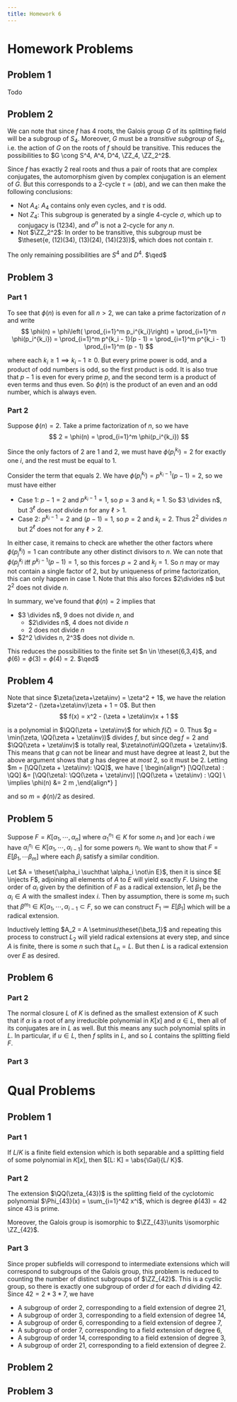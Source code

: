 ```yaml
---
title: Homework 6
---
```


# Homework Problems

## Problem 1
Todo

## Problem 2
We can note that since $f$ has 4 roots, the Galois group $G$ of its splitting field will be a subgroup of $S_4$.
Moreover, $G$ must be a *transitive subgroup* of $S_4$, i.e. the action of $G$ on the roots of $f$ should be transitive.
This reduces the possibilities to $G \cong S^4, A^4, D^4, \ZZ_4, \ZZ_2^2$.

Since $f$ has exactly 2 real roots and thus a pair of roots that are complex conjugates, the automorphism given by complex conjugation is an element of $G$.
But this corresponds to a 2-cycle $\tau = (ab)$, and we can then make the following conclusions:

- Not $A_4$: $A_4$ contains only even cycles, and $\tau$ is odd.
- Not $Z_4$: This subgroup is generated by a single 4-cycle $\sigma$, which up to conjugacy is $(1234)$, and $\sigma^n$ is not a 2-cycle for any $n$.
- Not $\ZZ_2^2$: In order to be transitive, this subgroup must be $\theset{e, (12)(34), (13)(24), (14)(23)}$, which does not contain $\tau$.

The only remaining possibilities are $S^4$ and $D^4$. $\qed$

## Problem 3

### Part 1

To see that $\phi(n)$ is even for all $n>2$, we can take a prime factorization of $n$ and write
$$
\phi(n) = \phi\left( \prod_{i=1}^m p_i^{k_i}\right) = \prod_{i=1}^m \phi(p_i^{k_i}) = \prod_{i=1}^m p^{k_i - 1}(p - 1) = \prod_{i=1}^m p^{k_i - 1} \prod_{i=1}^m (p - 1)
$$

where each $k_i \geq 1 \implies k_i-1 \geq 0$. But every prime power is odd, and a product of odd numbers is odd, so the first product is odd.
It is also true that $p-1$ is even for every prime $p$, and the second term is a product of even terms and thus even.
So $\phi(n)$ is the product of an even and an odd number, which is always even.


### Part 2
Suppose $\phi(n) = 2$. Take a prime factorization of $n$, so we have
$$
2 = \phi(n) = \prod_{i=1}^m \phi(p_i^{k_i}) 
$$

Since the only factors of 2 are 1 and 2, we must have $\phi(p_i^{k_i}) = 2$ for exactly one $i$, and the rest must be equal to 1.

Consider the term that equals 2. We have $\phi(p_i^{k_i}) = p^{k_i - 1}(p-1) = 2$, so we must have either

- Case 1: $p-1 = 2$ and $p^{k_i - 1} = 1$, so $p=3$ and $k_i = 1$. So $3 \divides n$, but $3^\ell$ does *not* divide $n$ for any $\ell > 1$.
- Case 2: $p^{k_i - 1} = 2$ and $(p-1) = 1$, so $p=2$ and $k_i = 2$. Thus $2^2$ divides $n$ but $2^\ell$ does not for any $\ell > 2$.

In either case, it remains to check are whether the other factors where $\phi(p_j^{k_j}) = 1$ can contribute any other distinct divisors to $n$.
We can note that $\phi(p_j^{k_j}$ iff $p^{k_j-1}(p-1) = 1$, so this forces $p=2$ and $k_j = 1$. So $n$ may or may not contain a single factor of 2, but by uniqueness of prime factorization, this can only happen in case 1.
Note that this also forces $2\divides n$ but $2^2$ does not divide $n$.

In summary, we've found that $\phi(n) = 2$ implies that 

- $3 \divides n$, 9 does not divide $n$, and
  - $2\divides n$, 4 does not divide $n$
  - $2$ does not divide $n$
- $2^2 \divides n, 2^3$ does not divide n.

This reduces the possibilities to the finite set $n \in \theset{6,3,4}$, and $\phi(6) = \phi(3) = \phi(4) = 2$. $\qed$

## Problem 4

Note that since $\zeta(\zeta+\zeta\inv) = \zeta^2 + 1$, we have the relation $\zeta^2  - (\zeta+\zeta\inv)\zeta + 1 = 0$. But then
$$
f(x) = x^2 - (\zeta + \zeta\inv)x + 1
$$

is a polynomial in $\QQ(\zeta + \zeta\inv)$ for which $f(\zeta) = 0$. 
Thus $g = \min(\zeta, \QQ(\zeta + \zeta\inv))$ divides $f$, but since $\deg f = 2$ and $\QQ(\zeta + \zeta\inv)$ is totally real, $\zeta\not\in\QQ(\zeta + \zeta\inv)$.
This means that $g$ can not be linear and must have degree at least 2, but the above argument shows that $g$ has degree at *most* 2, so it must be 2.
Letting $m = [\QQ(\zeta + \zeta\inv): \QQ]$, we have
\[
\begin{align*}
[\QQ(\zeta) : \QQ] &= [\QQ(\zeta): \QQ(\zeta + \zeta\inv)] [\QQ(\zeta + \zeta\inv) : \QQ] \\
\implies \phi(n) &= 2 m
,\end{align*}
\]

and so $m = \phi(n)/2$ as desired.

## Problem 5

Suppose $F = K[\alpha_1, \cdots, \alpha_n]$ where $\alpha_1^{n_1} \in K$ for some $n_1$ and }or each $i$ we have $\alpha_i^{n_i} \in K[\alpha_1, \cdots, \alpha_{i-1}]$ for some powers $n_i$.
We want to show that $F = E[\beta_1, \cdots \beta_m]$ where each $\beta_i$ satisfy a similar condition.

Let $A = \theset{\alpha_i \suchthat \alpha_i \not\in E}$, then it is since $E \injects F$, adjoining all elements of $A$ to $E$ will yield exactly $F$.
Using the order of $\alpha_i$ given by the definition of $F$ as a radical extension, let $\beta_1$ be the $\alpha_i \in A$ with the smallest index $i$.
Then by assumption, there is some $m_1$ such that $\beta^{m_1} \in K[\alpha_1, \cdots, \alpha_{i-1} \subset F$, so we can construct $F_1 \coloneqq E[\beta_1]$ which will be a radical extension.

Inductively letting $A_2 = A \setminus\theset{\beta_1}$ and repeating this process to construct $L_2$ will yield radical extensions at every step, and since $A$ is finite,
there is some $n$ such that $L_n = L$. But then $L$ is a radical extension over $E$ as desired.


## Problem 6

### Part 2

The normal closure $L$ of $K$ is defined as the smallest extension of $K$ such that if $\alpha$ is a root of any irreducible polynomial in $K[x]$ and $\alpha \in L$, then all of its conjugates are in $L$ as well.
But this means any such polynomial splits in $L$. 
In particular, if $u\in L$, then $f$ splits in $L$, and so $L$ contains the splitting field $F$.

### Part 3


# Qual Problems

## Problem 1

### Part 1
If $L/K$ is a finite field extension which is both separable and a splitting field of some polynomial in $K[x]$, then $[L: K] = \abs{\Gal}{L/ K}$.

### Part 2

The extension $\QQ(\zeta_{43})$ is the splitting field of the cyclotomic polynomial $\Phi_{43}(x) = \sum_{i=1}^42 x^i$, which is degree $\phi(43) = 42$ since $43$ is prime.

Moreover, the Galois group is isomorphic to $\ZZ_{43}\units \isomorphic \ZZ_{42}$.

### Part 3

Since proper subfields will correspond to intermediate extensions which will correspond to subgroups of the Galois group, this problem is reduced to counting the number of distinct subgroups of $\ZZ_{42}$.
This is a cyclic group, so there is exactly one subgroup of order $d$ for each $d$ dividing 42. Since $42 = 2*3*7$, we have

- A subgroup of order 2, corresponding to a field extension of degree 21,
- A subgroup of order 3, corresponding to a field extension of degree 14,
- A subgroup of order 6, corresponding to a field extension of degree 7,
- A subgroup of order 7, corresponding to a field extension of degree 6,
- A subgroup of order 14, corresponding to a field extension of degree 3,
- A subgroup of order 21, corresponding to a field extension of degree 2.

## Problem 2

## Problem 3

